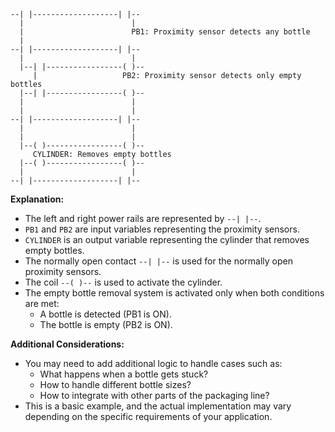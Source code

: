 ```
--| |-------------------| |--
  |                        |
  |                        PB1: Proximity sensor detects any bottle 
  |                        
--| |-------------------| |--
  |                        |
  |--| |-----------------( )--
     |                   PB2: Proximity sensor detects only empty bottles
  |--| |-----------------( )-- 
  |                        |
  |                        | 
--| |-------------------| |--
  |                        |
  |                        |
  |--( )-----------------( )--
     CYLINDER: Removes empty bottles
  |--( )-----------------( )-- 
  |                        |
--| |-------------------| |--     
```
**Explanation:**

*   The left and right power rails are represented by `--| |--`.
*   `PB1` and `PB2` are input variables representing the proximity sensors. 
*   `CYLINDER` is an output variable representing the cylinder that removes empty bottles.
*   The normally open contact `--| |--` is used for the normally open proximity sensors.
*   The coil `--( )--` is used to activate the cylinder.
*   The empty bottle removal system is activated only when both conditions are met: 
    *   A bottle is detected (PB1 is ON).
    *   The bottle is empty (PB2 is ON). 
    
**Additional Considerations:**

*   You may need to add additional logic to handle cases such as:
    *   What happens when a bottle gets stuck?
    *   How to handle different bottle sizes?
    *   How to integrate with other parts of the packaging line?
*   This is a basic example, and the actual implementation may vary depending on the specific requirements of your application. 

